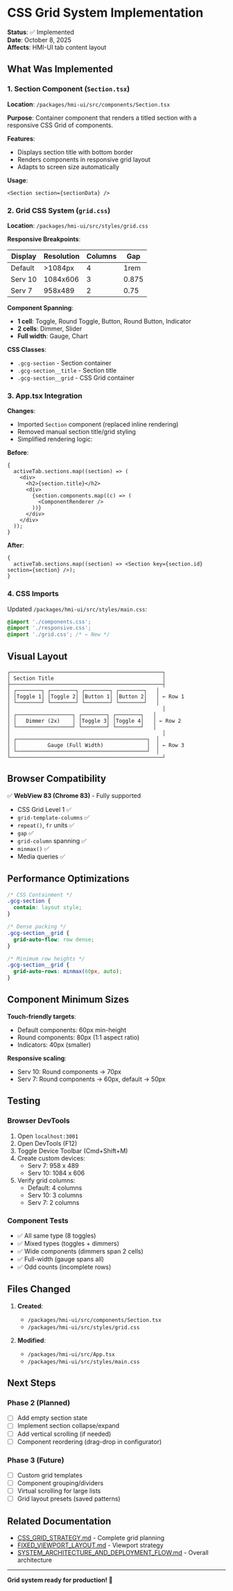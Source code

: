 # CSS Grid System Implementation

**Status**: ✅ Implemented  
**Date**: October 8, 2025  
**Affects**: HMI-UI tab content layout

## What Was Implemented

### 1. Section Component (`Section.tsx`)

**Location**: `/packages/hmi-ui/src/components/Section.tsx`

**Purpose**: Container component that renders a titled section with a responsive CSS Grid of components.

**Features**:

- Displays section title with bottom border
- Renders components in responsive grid layout
- Adapts to screen size automatically

**Usage**:

```tsx
<Section section={sectionData} />
```

### 2. Grid CSS System (`grid.css`)

**Location**: `/packages/hmi-ui/src/styles/grid.css`

**Responsive Breakpoints**:

| Display | Resolution | Columns | Gap   |
| ------- | ---------- | ------- | ----- |
| Default | >1084px    | 4       | 1rem  |
| Serv 10 | 1084x606   | 3       | 0.875 |
| Serv 7  | 958x489    | 2       | 0.75  |

**Component Spanning**:

- **1 cell**: Toggle, Round Toggle, Button, Round Button, Indicator
- **2 cells**: Dimmer, Slider
- **Full width**: Gauge, Chart

**CSS Classes**:

- `.gcg-section` - Section container
- `.gcg-section__title` - Section title
- `.gcg-section__grid` - CSS Grid container

### 3. App.tsx Integration

**Changes**:

- Imported `Section` component (replaced inline rendering)
- Removed manual section title/grid styling
- Simplified rendering logic:

**Before**:

```tsx
{
  activeTab.sections.map((section) => (
    <div>
      <h2>{section.title}</h2>
      <div>
        {section.components.map((c) => (
          <ComponentRenderer />
        ))}
      </div>
    </div>
  ));
}
```

**After**:

```tsx
{
  activeTab.sections.map((section) => <Section key={section.id} section={section} />);
}
```

### 4. CSS Imports

Updated `/packages/hmi-ui/src/styles/main.css`:

```css
@import './components.css';
@import './responsive.css';
@import './grid.css'; /* ← New */
```

## Visual Layout

```
┌─────────────────────────────────────────────────┐
│ Section Title                                   │
├─────────────────────────────────────────────────┤
│ ┌────────┐ ┌────────┐ ┌────────┐ ┌────────┐   │
│ │Toggle 1│ │Toggle 2│ │Button 1│ │Button 2│   │ ← Row 1
│ └────────┘ └────────┘ └────────┘ └────────┘   │
│                                                 │
│ ┌──────────────────┐ ┌────────┐ ┌────────┐   │
│ │   Dimmer (2x)    │ │Toggle 3│ │Toggle 4│   │ ← Row 2
│ └──────────────────┘ └────────┘ └────────┘   │
│                                                 │
│ ┌──────────────────────────────────────────┐  │
│ │          Gauge (Full Width)              │  │ ← Row 3
│ └──────────────────────────────────────────┘  │
└─────────────────────────────────────────────────┘
```

## Browser Compatibility

✅ **WebView 83 (Chrome 83)** - Fully supported

- CSS Grid Level 1 ✅
- `grid-template-columns` ✅
- `repeat()`, `fr` units ✅
- `gap` ✅
- `grid-column` spanning ✅
- `minmax()` ✅
- Media queries ✅

## Performance Optimizations

```css
/* CSS Containment */
.gcg-section {
  contain: layout style;
}

/* Dense packing */
.gcg-section__grid {
  grid-auto-flow: row dense;
}

/* Minimum row heights */
.gcg-section__grid {
  grid-auto-rows: minmax(60px, auto);
}
```

## Component Minimum Sizes

**Touch-friendly targets**:

- Default components: 60px min-height
- Round components: 80px (1:1 aspect ratio)
- Indicators: 40px (smaller)

**Responsive scaling**:

- Serv 10: Round components → 70px
- Serv 7: Round components → 60px, default → 50px

## Testing

### Browser DevTools

1. Open `localhost:3001`
2. Open DevTools (F12)
3. Toggle Device Toolbar (Cmd+Shift+M)
4. Create custom devices:
   - Serv 7: 958 x 489
   - Serv 10: 1084 x 606
5. Verify grid columns:
   - Default: 4 columns
   - Serv 10: 3 columns
   - Serv 7: 2 columns

### Component Tests

- ✅ All same type (8 toggles)
- ✅ Mixed types (toggles + dimmers)
- ✅ Wide components (dimmers span 2 cells)
- ✅ Full-width (gauge spans all)
- ✅ Odd counts (incomplete rows)

## Files Changed

1. **Created**:
   - `/packages/hmi-ui/src/components/Section.tsx`
   - `/packages/hmi-ui/src/styles/grid.css`

2. **Modified**:
   - `/packages/hmi-ui/src/App.tsx`
   - `/packages/hmi-ui/src/styles/main.css`

## Next Steps

### Phase 2 (Planned)

- [ ] Add empty section state
- [ ] Implement section collapse/expand
- [ ] Add vertical scrolling (if needed)
- [ ] Component reordering (drag-drop in configurator)

### Phase 3 (Future)

- [ ] Custom grid templates
- [ ] Component grouping/dividers
- [ ] Virtual scrolling for large lists
- [ ] Grid layout presets (saved patterns)

## Related Documentation

- [CSS_GRID_STRATEGY.md](./CSS_GRID_STRATEGY.md) - Complete grid planning
- [FIXED_VIEWPORT_LAYOUT.md](./FIXED_VIEWPORT_LAYOUT.md) - Viewport strategy
- [SYSTEM_ARCHITECTURE_AND_DEPLOYMENT_FLOW.md](./SYSTEM_ARCHITECTURE_AND_DEPLOYMENT_FLOW.md) - Overall architecture

---

**Grid system ready for production! 🎉**
